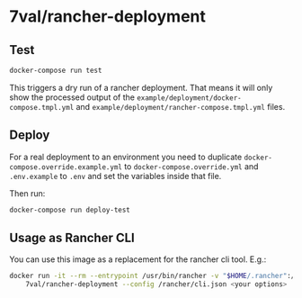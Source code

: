 # 7val/rancher-deployment

## Test

```bash
docker-compose run test
```
This triggers a dry run of a rancher deployment. That means it will only show the processed output of the `example/deployment/docker-compose.tmpl.yml` and `example/deployment/rancher-compose.tmpl.yml` files.

## Deploy

For a real deployment to an environment you need to duplicate `docker-compose.override.example.yml` to `docker-compose.override.yml` and `.env.example` to `.env` and set the variables inside that file.

Then run:
```bash
docker-compose run deploy-test
```

## Usage as Rancher CLI

You can use this image as a replacement for the rancher cli tool.
E.g.:
```bash
docker run -it --rm --entrypoint /usr/bin/rancher -v "$HOME/.rancher":/rancher \
    7val/rancher-deployment --config /rancher/cli.json <your options>
```
